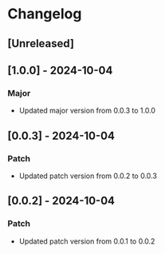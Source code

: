 # Changelog

## [Unreleased]

## [1.0.0] - 2024-10-04
### Major
- Updated major version from 0.0.3 to 1.0.0

## [0.0.3] - 2024-10-04
### Patch
- Updated patch version from 0.0.2 to 0.0.3

## [0.0.2] - 2024-10-04
### Patch
- Updated patch version from 0.0.1 to 0.0.2
